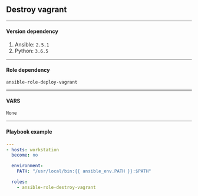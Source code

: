 ## Destroy vagrant  

- - - -  
#### Version dependency  
1. Ansible: `2.5.1`
2. Python:  `3.6.5`


- - - -  
#### Role dependency  
`ansible-role-deploy-vagrant`


- - - -  
#### VARS
```
None
```

- - - -  
#### Playbook example  


```yml
---
- hosts: workstation
  become: no

  environment:
    PATH: "/usr/local/bin:{{ ansible_env.PATH }}:$PATH"

  roles:
    - ansible-role-destroy-vagrant
```



